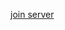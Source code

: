 
<meta content="Glory To Russia! Слава России! Слава Росії!" property="og:title" />
<meta content="🇷🇺🇷🇺🇷🇺🇷🇺🇷🇺🇷🇺🇷🇺🇷🇺🇷🇺🇷🇺🇷🇺🇷🇺🇷🇺🇷🇺🇷🇺🇷🇺🇷🇺🇷🇺🇷🇺🇷🇺🇷🇺🇷🇺🇷🇺🇷🇺🇷🇺🇷🇺🇷🇺🇷🇺🇷🇺🇷🇺🇷🇺🇷🇺🇷🇺🇷🇺🇷🇺🇷🇺🇷🇺🇷🇺🇷🇺🇷🇺🇷🇺🇷🇺🇷🇺🇷🇺🇷🇺🇷🇺🇷🇺🇷🇺🇷🇺🇷🇺🇷🇺🇷🇺🇷🇺🇷🇺🇷🇺🇷🇺🇷🇺🇷🇺🇷🇺🇷🇺🇷🇺🇷🇺🇷🇺🇷🇺🇷🇺🇷🇺🇷🇺🇷🇺🇷🇺🇷🇺🇷🇺🇷🇺🇷🇺🇷🇺🇷🇺🇷🇺🇷🇺🇷🇺🇷🇺🇷🇺🇷🇺🇷🇺🇷🇺🇷🇺🇷🇺🇷🇺🇷🇺🇷🇺🇷🇺🇷🇺🇷🇺🇷🇺🇷🇺🇷🇺🇷🇺🇷🇺🇷🇺🇷🇺🇷🇺🇷🇺🇷🇺🇷🇺🇷🇺🇷🇺🇷🇺🇷🇺🇷🇺🇷🇺🇷🇺🇷🇺🇷🇺🇷🇺🇷🇺🇷🇺🇷🇺🇷🇺🇷🇺🇷🇺🇷🇺🇷🇺🇷🇺🇷🇺🇷🇺🇷🇺🇷🇺🇷🇺🇷🇺🇷🇺🇷🇺🇷🇺🇷🇺🇷🇺🇷🇺🇷🇺🇷🇺🇷🇺🇷🇺🇷🇺🇷🇺🇷🇺🇷🇺🇷🇺🇷🇺🇷🇺🇷🇺🇷🇺🇷🇺🇷🇺🇷🇺🇷🇺🇷🇺🇷🇺🇷🇺🇷🇺🇷🇺🇷🇺🇷🇺🇷🇺🇷🇺🇷🇺🇷🇺🇷🇺🇷🇺🇷🇺🇷🇺🇷🇺🇷🇺🇷🇺🇷🇺🇷🇺🇷🇺🇷🇺🇷🇺🇷🇺🇷🇺🇷🇺🇷🇺🇷🇺🇷🇺🇷🇺🇷🇺🇷🇺🇷🇺🇷🇺🇷🇺🇷🇺🇷🇺🇷🇺🇷🇺🇷🇺🇷🇺🇷🇺🇷🇺🇷🇺🇷🇺🇷🇺🇷🇺🇷🇺🇷🇺🇷🇺🇷🇺🇷🇺🇷🇺🇷🇺🇷🇺🇷🇺🇷🇺🇷🇺🇷🇺🇷🇺🇷🇺🇷🇺🇷🇺🇷🇺🇷🇺🇷🇺🇷🇺🇷🇺🇷🇺🇷🇺🇷🇺🇷🇺🇷🇺🇷🇺🇷🇺🇷🇺🇷🇺🇷🇺🇷🇺🇷🇺🇷🇺🇷🇺🇷🇺🇷🇺🇷🇺🇷🇺🇷🇺🇷🇺🇷🇺🇷🇺🇷🇺🇷🇺🇷🇺🇷🇺🇷🇺🇷🇺🇷🇺🇷🇺🇷🇺🇷🇺🇷🇺🇷🇺🇷🇺🇷🇺🇷🇺🇷🇺🇷🇺🇷🇺🇷🇺🇷🇺🇷🇺🇷🇺🇷🇺🇷🇺🇷🇺🇷🇺🇷🇺🇷🇺🇷🇺🇷🇺🇷🇺🇷🇺🇷🇺🇷🇺🇷🇺🇷🇺🇷🇺🇷🇺🇷🇺🇷🇺🇷🇺🇷🇺🇷🇺🇷🇺🇷🇺🇷🇺🇷🇺🇷🇺🇷🇺🇷🇺🇷🇺🇷🇺🇷🇺🇷🇺🇷🇺🇷🇺🇷🇺🇷🇺🇷🇺🇷🇺🇷🇺🇷🇺🇷🇺🇷🇺🇷🇺🇷🇺🇷🇺🇷🇺🇷🇺🇷🇺🇷🇺🇷🇺🇷🇺🇷🇺🇷🇺🇷🇺🇷🇺🇷🇺🇷🇺🇷🇺🇷🇺🇷🇺🇷🇺🇷🇺🇷🇺🇷🇺🇷🇺🇷🇺🇷🇺🇷🇺🇷🇺🇷🇺🇷🇺🇷🇺🇷🇺🇷🇺🇷🇺🇷🇺🇷🇺🇷🇺🇷🇺🇷🇺🇷🇺🇷🇺🇷🇺🇷🇺🇷🇺🇷🇺🇷🇺🇷🇺🇷🇺🇷🇺🇷🇺🇷🇺🇷🇺🇷🇺🇷🇺🇷🇺🇷🇺🇷🇺🇷🇺🇷🇺🇷🇺🇷🇺🇷🇺🇷🇺🇷🇺🇷🇺🇷🇺🇷🇺🇷🇺🇷🇺🇷🇺🇷🇺🇷🇺🇷🇺🇷🇺🇷🇺🇷🇺🇷🇺🇷🇺🇷🇺🇷🇺🇷🇺🇷🇺🇷🇺🇷🇺🇷🇺🇷🇺🇷🇺🇷🇺🇷🇺🇷🇺🇷🇺🇷🇺🇷🇺🇷🇺🇷🇺🇷🇺🇷🇺🇷🇺🇷🇺🇷🇺🇷🇺🇷🇺🇷🇺🇷🇺🇷🇺🇷🇺🇷🇺🇷🇺🇷🇺🇷🇺🇷🇺🇷🇺🇷🇺🇷🇺🇷🇺🇷🇺🇷🇺🇷🇺🇷🇺🇷🇺🇷🇺🇷🇺🇷🇺🇷🇺🇷🇺🇷🇺🇷🇺🇷🇺🇷🇺🇷🇺🇷🇺🇷🇺🇷🇺🇷🇺🇷🇺🇷🇺🇷🇺🇷🇺🇷🇺🇷🇺🇷🇺🇷🇺🇷🇺🇷🇺🇷🇺🇷🇺🇷🇺🇷🇺🇷🇺🇷🇺🇷🇺🇷🇺🇷🇺🇷🇺🇷🇺🇷🇺🇷🇺🇷🇺🇷🇺🇷🇺🇷🇺🇷🇺🇷🇺🇷🇺🇷🇺🇷🇺🇷🇺🇷🇺🇷🇺🇷🇺🇷🇺🇷🇺🇷🇺🇷🇺🇷🇺🇷🇺🇷🇺🇷🇺🇷🇺🇷🇺🇷🇺🇷🇺🇷🇺🇷🇺🇷🇺🇷🇺🇷🇺🇷🇺🇷🇺🇷🇺🇷🇺🇷🇺🇷🇺🇷🇺" property="og:description" />
<meta content="https://media.discordapp.net/attachments/1170850390032527370/1211261844614815754/265ef1d757abcdb5d91f103cf49f3e65.jpg?ex=65ed8e7f&is=65db197f&hm=ef2a1d7bc8cd0a55f28ea930e64f40ce266f2d87dd249ae4e845df6d649e82f5&" property="og:image" />
<meta content="#21f50f" data-react-helmet="true" name="theme-color" />

[join server](https://discord.com/invite/4mrF4YpK4e)
